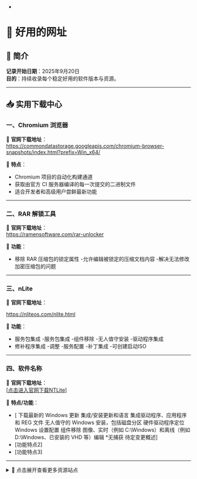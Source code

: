 -
# 🧪 好用的网址

## 📅 简介

**记录开始日期**：2025年9月20日  
**目的**：持续收录每个稳定好用的软件版本与资源。

---

## 📥 实用下载中心

### 一、Chromium 浏览器

🔗 **官网下载地址**：  
https://commondatastorage.googleapis.com/chromium-browser-snapshots/index.html?prefix=Win_x64/

📌 **特点**：  
- Chromium 项目的自动化构建通道  
- 获取由官方 CI 服务器编译的每一次提交的二进制文件  
- 适合开发者和高级用户尝鲜最新功能

---

### 二、RAR 解锁工具

🔗 **官网下载地址**：  
https://ramensoftware.com/rar-unlocker

📌 **功能**：  
- 移除 RAR 压缩包的锁定属性
-允许编辑被锁定的压缩文档内容
-解决无法修改加密压缩包的问题

---

### 三、nLite

🔗 **官网下载地址**：  

https://nliteos.com/nlite.html

📌 **功能**：  
- 服务包集成
-服务包集成
-组件移除
-无人值守安装
-驱动程序集成
- 修补程序集成
-调整
-服务配置
-补丁集成
-可创建启动ISO

---

### 四、软件名称

🔗 **官网下载地址**：  
[[点击进入官网下载NTLite](https://www.ntlite.com/download/)]

📌 **特点/功能**：  
- [
下载最新的 Windows 更新
集成/安装更新和语言
集成驱动程序、应用程序和 REG 文件
无人值守的 Windows 安装，包括磁盘分区
硬件驱动程序定位
Windows 设置配置
组件移除
图像、实时（例如 C:\Windows）和离线（例如 D:\Windows、已安装的 VHD 等）编辑 *无捕获
待定变更概述]
- [功能特点2]
- [功能特点3]

---
<details>
<summary>📂 点击展开查看更多资源站点</summary>

  <br>

### 五、软件名称

🔗 **官网下载地址**：  
[在此处添加网址]

📌 **特点/功能**：  
- [功能特点1]
- [功能特点2]
- [功能特点3]

---

</details>
